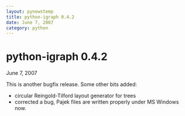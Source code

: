 ```yaml
---
layout: pynewstemp
title: python-igraph 0.4.2
date: June 7, 2007
category: python
---
```


python-igraph 0.4.2
===================

June 7, 2007

This is another bugfix release. Some other bits added:

- circular Reingold-Tilford layout generator for trees
- corrected a bug, Pajek files are written properly under MS Windows now.

